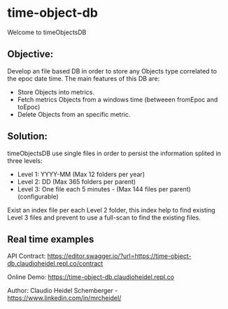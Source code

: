 # time-object-db

Welcome to timeObjectsDB

## Objective:

Develop an file based DB in order to store any Objects type correlated to the epoc date time.
The main features of this DB are:
- Store Objects into metrics.
- Fetch metrics Objects from a windows time (betweeen fromEpoc and toEpoc)
- Delete Objects from an specific metric.

## Solution:

timeObjectsDB use single files in order to persist the information splited in three levels:

- Level 1: YYYY-MM (Max 12 folders per year)
- Level 2: DD (Max 365 folders per parent)
- Level 3: One file each 5 minutes - (Max 144 files per parent) (configurable) 

Exist an index file per each Level 2 folder, this index help to find existing Level 3 files and prevent to use a full-scan to find the existing files.
  
## Real time examples

API Contract: https://editor.swagger.io/?url=https://time-object-db.claudioheidel.repl.co/contract

Online Demo: https://time-object-db.claudioheidel.repl.co

Author: Claudio Heidel Schemberger - https://www.linkedin.com/in/mrcheidel/


